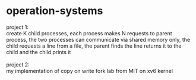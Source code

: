 # operation-systems
project 1: <br />
create K child processes, each process makes N requests to parent process, the two processes can communicate via shared memory only, the child requests a line from a file, the parent finds the line returns it to the child and the child prints it <br /><br />
project 2:<br />
my implementation of copy on write fork lab from MIT on xv6 kernel
